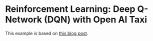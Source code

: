 # Reinforcement Learning: Deep Q-Network \(DQN\) with Open AI Taxi

This example is based on [this blog post](https://tiewkh.github.io/blog/deepqlearning-openaitaxi/).

